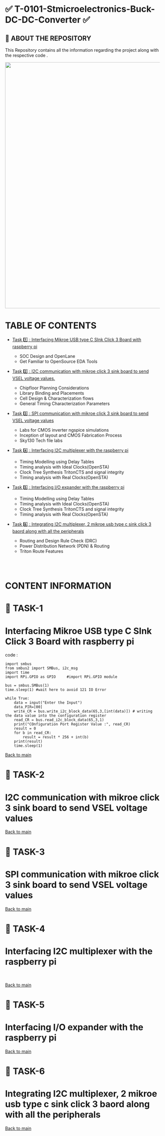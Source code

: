 # ✅ T-0101-Stmicroelectronics-Buck-DC-DC-Converter ✅

## :book: ABOUT THE REPOSITORY
This Repository contains all the information regarding the project along with the respective code .


<p >
  <img src="https://github.com/MohanKrishnaND/T-0101-Stmicroelectronics-Buck-DC-DC-Converter/assets/156279619/938d672c-609e-460a-846b-8ba6baab81ee" width=800 >
</p>


# TABLE OF CONTENTS

+ [Task 1️⃣ : Interfacing Mikroe USB type C SInk Click 3 Board with raspberry pi](#interfacing-mikroe-usb-type-c-sink-click-3-board-with-raspberry-pi)
  - SOC Design and OpenLane
  - Get Familiar to OpenSource EDA Tools

+ [Task 2️⃣ : I2C communication with mikroe click 3 sink board to send VSEL voltage values.](#i2c-communication-with-mikroe-click-3-sink-board-to-send-vsel-voltage-values)
  - Chipfloor Planning Considerations
  - Library Binding and Placements
  - Cell Design & Characterization flows
  - General Timing Characterization Parameters

+ [Task 3️⃣ : SPI communication with mikroe click 3 sink board to send VSEL voltage values](#spi-communication-with-mikroe-click-3-sink-board-to-send-vsel-voltage-values)
  - Labs for CMOS inverter ngspice simulations
  - Inception of layout and CMOS Fabrication Process
  - Sky130 Tech file labs

+ [Task 4️⃣ : Interfacing I2C multiplexer with the raspberry pi](#interfacing-i2c-multiplexer-with-the-raspberry-pi)
  - Timing Modelling using Delay Tables
  - Timing analysis with Ideal Clocks(OpenSTA)
  - Clock Tree Synthesis TritonCTS and signal integrity
  - Timing analysis with Real Clocks(OpenSTA)
 
+ [Task 5️⃣ : Interfacing I/O expander with the raspberry pi](#interfacing-i/o-expander-with-the-raspberry-pi)
  - Timing Modelling using Delay Tables
  - Timing analysis with Ideal Clocks(OpenSTA)
  - Clock Tree Synthesis TritonCTS and signal integrity
  - Timing analysis with Real Clocks(OpenSTA)

+ [Task 6️⃣ : Integrating I2C multiplexer, 2 mikroe usb type c sink click 3 baord along with all the peripherals](#integrating-i2c-multiplexer-2-mikroe-usb-type-c-sink-click-3-baord-along-with-all-the-peripherals)
  - Routing and Design Rule Check (DRC)
  - Power Distribution Network (PDN) & Routing
  - Triton Route Features

<br>
<br>


# CONTENT INFORMATION

# 📌 TASK-1

# Interfacing Mikroe USB type C SInk Click 3 Board with raspberry pi

code : 

```
import smbus
from smbus2 import SMBus, i2c_msg
import time
import RPi.GPIO as GPIO     #import RPi.GPIO module

bus = smbus.SMBus(1)
time.sleep(1) #wait here to avoid 121 IO Error

while True:
    data = input("Enter the Input")
    data_PIR=[00]
    write_CR = bus.write_i2c_block_data(65,3,[int(data)]) # writing the data value into the configuration register
    read_CR = bus.read_i2c_block_data(65,3,1)
    print("COnfiguration Port Register Value :", read_CR)
    result = 0
    for b in read_CR:
        result = result * 256 + int(b)
    print(result)
    time.sleep(1)

```


[Back to main](#table-of-contents)




# 📌 TASK-2

# I2C communication with mikroe click 3 sink board to send VSEL voltage values


[Back to main](#table-of-contents)




# 📌 TASK-3

# SPI communication with mikroe click 3 sink board to send VSEL voltage values


[Back to main](#table-of-contents)






# 📌 TASK-4

#  Interfacing I2C multiplexer with the raspberry pi
<br>


[Back to main](#table-of-contents)




# 📌 TASK-5

#  Interfacing I/O expander with the raspberry pi


[Back to main](#table-of-contents)




# 📌 TASK-6

# Integrating I2C multiplexer, 2 mikroe usb type c sink click 3 baord along with all the peripherals


[Back to main](#table-of-contents)
